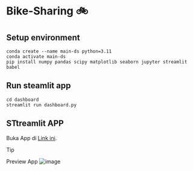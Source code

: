 # Bike-Sharing :bike:

## Setup environment
```
conda create --name main-ds python=3.11
conda activate main-ds
pip install numpy pandas scipy matplotlib seaborn jupyter streamlit babel
```

## Run steamlit app
```
cd dashboard
streamlit run dashboard.py
```

## STtreamlit APP
Buka App di [Link ini](https://dn-rmdn-bike-sharing.streamlit.app/).
> [!TIP]
> Preview App
![image]()
